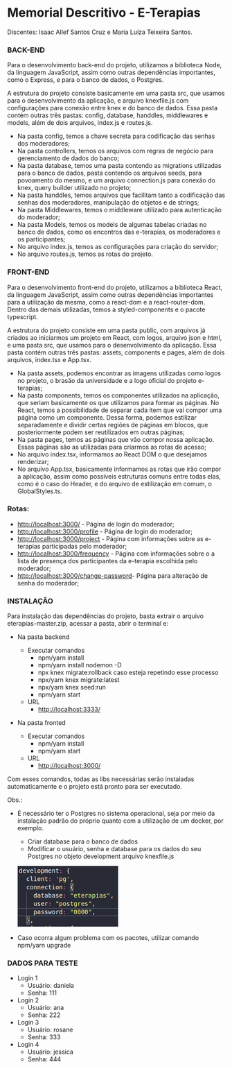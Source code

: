 # Memorial Descritivo - E-Terapias

Discentes: Isaac Allef Santos Cruz e Maria Luíza Teixeira Santos.

### BACK-END

Para o desenvolvimento back-end do projeto, utilizamos a biblioteca Node, da linguagem JavaScript, assim como outras dependências importantes, como o Express, e para o banco de dados, o Postgres.

A estrutura do projeto consiste basicamente em uma pasta src, que usamos para o desenvolvimento da aplicação, e arquivo knexfile.js com configurações para conexão entre knex e do banco de dados. Essa pasta contém outras três pastas: config, database, handdles, middlewares e models, além de dois arquivos, index.js e routes.js.

- Na pasta config, temos a chave secreta para codificação das senhas dos moderadores;
- Na pasta controllers, temos os arquivos com regras de negócio para gerenciamento de dados do banco;
- Na pasta database, temos uma pasta contendo as migrations utilizadas para o banco de dados, pasta contendo os arquivos seeds, para povoamento do mesmo, e um arquivo connection.js para conexão do knex, query builder utilizado no projeto;
- Na pasta handdles, temos arquivos que facilitam tanto a codificação das senhas dos moderadores, manipulação de objetos e de strings;
- Na pasta Middlewares, temos o middleware utilizado para autenticação do moderador;
- Na pasta Models, temos os models de algumas tabelas criadas no banco de dados, como os encontros das e-terapias, os moderadores e os participantes;
- No arquivo index.js, temos as configurações para criação do servidor;
- No arquivo routes.js, temos as rotas do projeto.

### FRONT-END

Para o desenvolvimento front-end do projeto, utilizamos a biblioteca React, da linguagem JavaScript, assim como outras dependências importantes para a utilização da mesma, como a react-dom e a react-router-dom. Dentro das demais utilizadas, temos a styled-components e o pacote typescript.

A estrutura do projeto consiste em uma pasta public, com arquivos já criados ao iniciarmos um projeto em React, com logos, arquivo json e html, e uma pasta src, que usamos para o desenvolvimento da aplicação. Essa pasta contém outras três pastas: assets, components e pages, além de dois arquivos, index.tsx e App.tsx.

- Na pasta assets, podemos encontrar as imagens utilizadas como logos no projeto, o brasão da universidade e a logo oficial do projeto e-terapias;
- Na pasta components, temos os componentes utilizados na aplicação, que seriam basicamente os que utilizamos para formar as páginas. No React, temos a possibilidade de separar cada item que vai compor uma página como um componente. Dessa forma, podemos estilizar separadamente e dividir certas regiões de páginas em blocos, que posteriormente podem ser reutilizados em outras páginas;
- Na pasta pages, temos as páginas que vão compor nossa aplicação. Essas páginas são as utilizadas para criarmos as rotas de acesso;
- No arquivo index.tsx, informamos ao React DOM o que desejamos renderizar;
- No arquivo App.tsx, basicamente informamos as rotas que irão compor a aplicação, assim como possíveis estruturas comuns entre todas elas, como é o caso do Header, e do arquivo de estilização em comum, o GlobalStyles.ts.

### Rotas:

- [http://localhost:3000/](http://localhost:3000/) - Página de login do moderador;
- [http://localhost:3000/profile](http://localhost:3000/profile) - Página de login do moderador;
- [http://localhost:3000/project](http://localhost:3000/project) - Página com informações sobre as e-terapias participadas pelo moderador;
- [http://localhost:3000/frequency](http://localhost:3000/frequency) - Página com informações sobre o a lista de presença dos participantes da e-terapia escolhida pelo moderador;
- [http://localhost:3000/change-password](http://localhost:3000/change-password)- Página para alteração de senha do moderador;

### INSTALAÇÃO

Para instalação das dependências do projeto, basta extrair o arquivo eterapias-master.zip, acessar a pasta, abrir o terminal e:

- Na pasta backend
    - Executar comandos
        - npm/yarn install
        - npm/yarn install nodemon -D
        - npx knex migrate:rollback caso esteja repetindo esse processo
        - npx/yarn knex migrate:latest
        - npx/yarn knex seed:run
        - npm/yarn start
    - URL
        - [http://localhost:3333/](http://localhost:3000/)

- Na pasta fronted
    - Executar comandos
        - npm/yarn install
        - npm/yarn start
    - URL
        - [http://localhost:3000/](http://localhost:3000/)

Com esses comandos, todas as libs necessárias serão instaladas automaticamente e o projeto está pronto para ser executado.

Obs.:

- É necessário ter o Postgres no sistema operacional, seja por meio da instalação padrão do próprio quanto com a utilização de um docker, por exemplo.
    - Criar database para o banco de dados
    - Modificar o usuário, senha e database para os dados do seu Postgres no objeto development arquivo knexfile.js

    ![Memorial%20Descritivo%20-%20E-Terapias/Screenshot_from_2020-12-11_22-15-49.png](Memorial%20Descritivo%20-%20E-Terapias/Screenshot_from_2020-12-11_22-15-49.png)

- Caso ocorra algum problema com os pacotes, utilizar comando npm/yarn upgrade

### DADOS PARA TESTE

- Login 1
    - Usuário: daniela
    - Senha: 111
- Login 2
    - Usuário: ana
    - Senha: 222
- Login 3
    - Usuário: rosane
    - Senha: 333
- Login 4
    - Usuário: jessica
    - Senha: 444